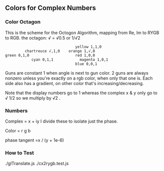 ## Colors for Complex Numbers

### Color Octagon

This is the scheme for the Octogon Algorithm, mapping from Re, Im to RYGB to RGB.
the octagon:
√ =  √0.5 or 1/√2

```
								yellow 1,1,0
		 chartreuce √,1,0    orange 1,√,0
green 0,1,0                     red 1,0,0
			cyan 0,1,1            magenta 1,0,1
								blue 0,0,1
```

Guns are constant 1 when angle is next to gun color.
2 guns are always nonzero unless you're exactly on a rgb color, when only that one is.
Each side also has a gradient, on other color that's increasing/decreasing.

Note that the display numbers go to 1 whereas the complex x & y only go to √ 1/2
so we multiply by √2 .

### Numbers
Complex = x + iy
I divide these to isolate just the phase.

Color = r g b

phase tangent =x / (y + 1e-6)


### How to Test

./glTranslate.js
./cx2rygb.test.js


